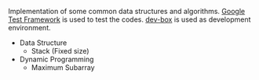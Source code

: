 Implementation of some common data structures and algorithms. [Google Test Framework](https://github.com/google/googletest) is used to test the codes. [dev-box](https://github.com/taskinoor/dev-box) is used as development environment.

* Data Structure
	* Stack (Fixed size)
* Dynamic Programming
	* Maximum Subarray
